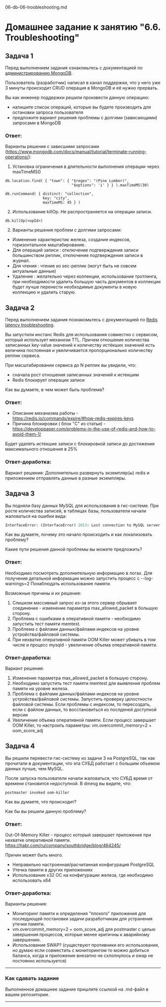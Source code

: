 06-db-06-troobleshooting.md

# Домашнее задание к занятию "6.6. Troubleshooting"

## Задача 1

Перед выполнением задания ознакомьтесь с документацией по [администрированию MongoDB](https://docs.mongodb.com/manual/administration/).

Пользователь (разработчик) написал в канал поддержки, что у него уже 3 минуты происходит CRUD операция в MongoDB и её 
нужно прервать. 

Вы как инженер поддержки решили произвести данную операцию:
- напишите список операций, которые вы будете производить для остановки запроса пользователя
- предложите вариант решения проблемы с долгими (зависающими) запросами в MongoDB

### Ответ:

Варианты решения с зависшими запросами (https://www.mongodb.com/docs/manual/tutorial/terminate-running-operations/):

1. Установка ограничения в длительности выполнения операции через maxTimeMS() 
```
db.location.find( { "town": { "$regex": "(Pine Lumber)",
                              "$options": 'i' } } ).maxTimeMS(30)

db.runCommand( { distinct: "collection",
                 key: "city",
                 maxTimeMS: 45 } )
```
2. Использование killOp. Не распространяется на операции записи.
```
db.killOp(<opId>)
```
2. Варианты решения проблем с долгими запросами:
- Изменение характеристик железа, создание индексов, горизонтальное маштабирование.
- Для операций записи : отключение подтверждения записи большинством реплик, отключение подтверждения записи в журнал.
- Для чтения : чтение из sec-реплик (могут быть не совсем актуальные данные)
- Удаление : желательно через коллекции, использование тротлинга, при необходимости удалить большую часть документов в коллекции будет лучше перенести необходимые документы в новую коллекцию и удалить старую.


## Задача 2

Перед выполнением задания познакомьтесь с документацией по [Redis latency troobleshooting](https://redis.io/topics/latency).

Вы запустили инстанс Redis для использования совместно с сервисом, который использует механизм TTL. 
Причем отношение количества записанных key-value значений к количеству истёкших значений есть величина постоянная и
увеличивается пропорционально количеству реплик сервиса. 

При масштабировании сервиса до N реплик вы увидели, что:
- сначала рост отношения записанных значений к истекшим
- Redis блокирует операции записи

Как вы думаете, в чем может быть проблема?

### Ответ:

- Описание механизма работы - https://redis.io/commands/expire/#how-redis-expires-keys
- Причина блокировки ( блок "C" из статьи) - https://developpaper.com/problems-in-the-use-of-redis-and-how-to-avoid-them-1/

Будет удалять истекшие записи с блокировкой записи до достижения максимального отношения в 25%

### Ответ-доработка:

Вариант решения:
Дополнительно развернуть экземпляр(ы) redis и приложением отправлять данные в разные экземпляры.
 
## Задача 3

Вы подняли базу данных MySQL для использования в гис-системе. При росте количества записей, в таблицах базы,
пользователи начали жаловаться на ошибки вида:
```python
InterfaceError: (InterfaceError) 2013: Lost connection to MySQL server during query u'SELECT..... '
```

Как вы думаете, почему это начало происходить и как локализовать проблему?

Какие пути решения данной проблемы вы можете предложить?

### Ответ:

Необходимо посмотреть дополнительную информацию в логах. Для получения детальной информации можно запустить процесс с  --log-warnings=2
Понаблюдать использование памяти.

Возможные причины и их решение:

1. Слишком массивный запрос из-за этого сервер обрывает соединение - изменение параметра max_allowed_packet в большую сторону.
2. Проблема с ошибками в оперативной памяти - необходимо запустить тест памяти memtest.
3. Проблема с файлами данных/файлами индексов на уровне устройства/файловой системы. 
4. При нехватке оперативной памяти OOM Killer может убивать в том числе и процесс mysqld - увеличение объема оперативной памяти.

### Ответ-доработка:

Вариант решения:

1. Изменение параметра max_allowed_packet в большую сторону.
2. Необходимо запустить тест памяти memtest для выявления проблем памяти на уровне железа.
3. Проблема с файлами данных/файлами индексов на уровне устройства/файловой системы. Запустить проверку целостности файловой системы. Если проблемы с индексом, то пересоздать, если с файлом данных, то восстановиться из послденей доступной версии
4. Увеличение объема оперативной памяти. Если процесс завершает OOM Killer, то настроить параметры: vm.overcommit_memory=2 + oom_score_adj



## Задача 4


Вы решили перевести гис-систему из задачи 3 на PostgreSQL, так как прочитали в документации, что эта СУБД работает с 
большим объемом данных лучше, чем MySQL.

После запуска пользователи начали жаловаться, что СУБД время от времени становится недоступной. В dmesg вы видите, что:

`postmaster invoked oom-killer`

Как вы думаете, что происходит?

Как бы вы решили данную проблему?

### Ответ:

Out-Of-Memory Killer - процесс который завершает приложение при нехватке оперативной памяти. https://habr.com/ru/company/southbridge/blog/464245/

Причин может быть много.
- Неправильно настроенная/расчитанная конфигурация PostgreSQL
- Утечка памяти в других приложениях
- Использование x32 ОС на конфигурации железа, где необходимо использовать x64

### Ответ-доработка:

Варианты решения:
- Мониторинг памяти и определения "плохого" приложения для последующей постановки задачи разработчикам для устранения утечки памяти.
- vm.overcommit_memory=2 + oom_score_adj для postmaster с целью завершения процессов, которые менее критичны к аварийному завершению.
- Использование SWAP? (существуют противники его использования, но думаю если совместить с мониторингом то можно добиться баланса, когда и приложение внезапно не схлопнулось и swap не постоянно используется)

---

### Как cдавать задание

Выполненное домашнее задание пришлите ссылкой на .md-файл в вашем репозитории.

---
